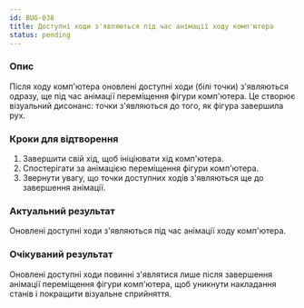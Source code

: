 ```yaml
---
id: BUG-038
title: Доступні ходи з'являються під час анімації ходу комп'ютера
status: pending
---
```


### Опис

Після ходу комп'ютера оновлені доступні ходи (білі точки) з'являються одразу, ще під час анімації переміщення фігури комп'ютера. Це створює візуальний дисонанс: точки з'являються до того, як фігура завершила рух.

### Кроки для відтворення

1. Завершити свій хід, щоб ініціювати хід комп'ютера.
2. Спостерігати за анімацією переміщення фігури комп'ютера.
3. Звернути увагу, що точки доступних ходів з'являються ще до завершення анімації.

### Актуальний результат

Оновлені доступні ходи з'являються під час анімації ходу комп'ютера.

### Очікуваний результат

Оновлені доступні ходи повинні з'являтися лише після завершення анімації переміщення фігури комп'ютера, щоб уникнути накладання станів і покращити візуальне сприйняття. 
